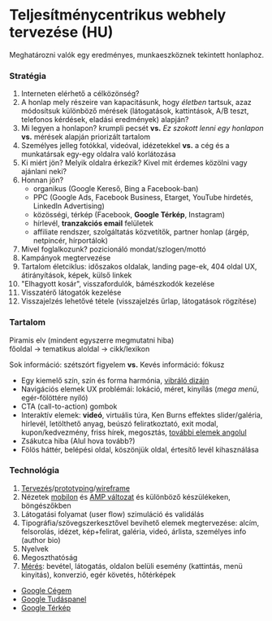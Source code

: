# Teljesítménycentrikus webhely tervezése (HU)

Meghatározni valók egy eredményes, munkaeszköznek tekintett honlaphoz.

### Stratégia

1. Interneten elérhető a célközönség?
1. A honlap mely részeire van kapacitásunk, hogy *életben* tartsuk, azaz módosítsuk különböző mérések
   (látogatások, kattintások, A/B teszt, telefonos kérdések, eladási eredmények) alapján?
1. Mi legyen a honlapon? krumpli pecsét **vs.** *Ez szokott lenni egy honlapon*
   **vs.** mérések alapján priorizált tartalom
1. Személyes jelleg fotókkal, videóval, idézetekkel
   **vs.** a cég és a munkatársak egy-egy oldalra való korlátozása
1. Ki miért jön? Melyik oldalra érkezik? Kivel mit érdemes közölni vagy ajánlani neki?
1. Honnan jön?
    - organikus (Google Kereső, Bing a Facebook-ban)
    - PPC (Google Ads, Facebook Business, Etarget, YouTube hirdetés, LinkedIn Advertising)
    - közösségi, térkép (Facebook, **Google Térkép**, Instagram)
    - hírlevél, **tranzakciós email** felületek
    - affiliate rendszer, szolgáltatás közvetítők, partner honlap (árgép, netpincér, hírportálok)
1. Mivel foglalkozunk? pozicionáló mondat/szlogen/mottó
1. Kampányok megtervezése
1. Tartalom életciklus: időszakos oldalak, landing page-ek, 404 oldal UX, átirányítások, képek, külső linkek
1. "Elhagyott kosár", visszafordulók, bámészkodók kezelése
1. Visszatérő látogatók kezelése
1. Visszajelzés lehetővé tétele (visszajelzés űrlap, látogatások rögzítése)

### Tartalom

Piramis elv (mindent egyszerre megmutatni hiba)  
főoldal → tematikus aloldal → cikk/lexikon

Sok információ: szétszórt figyelem **vs.** Kevés információ: fókusz

- Egy kiemelő szín, szín és forma harmónia, [vibráló dizájn](https://hellobala.hu/)
- Navigációs elemek UX problémái: lokáció, méret, kinyílás (*mega menü*, egér-fölöttére nyíló)
- CTA (call-to-action) gombok
- Interaktív elemek: **videó**, virtuális túra, Ken Burns effektes slider/galéria,
  hírlevél, letölthető anyag, beúszó feliratkoztató, exit modal,
  kupon/kedvezmény, friss hírek, megosztás, [további elemek angolul](/webserver/Production-website.md#marketing)
- Zsákutca hiba (Alul hova tovább?)
- Fölös háttér, belépési oldal, köszönjük oldal, értesítő levél kihasználása

### Technológia

1. [Tervezés](https://www.figma.com/)/[prototyping](https://www.invisionapp.com/)/[wireframe](https://balsamiq.com/wireframes/)
1. Nézetek [mobilon](https://webmasters.googleblog.com/2018/03/rolling-out-mobile-first-indexing.html)
   és [AMP változat](https://support.google.com/google-ads/answer/7336292?hl=hu)
   és különböző készülékeken, böngészőkben
1. Látogatási folyamat (user flow) szimuláció és validálás
1. Tipográfia/szövegszerkesztővel bevihető elemek megtervezése:
   alcím, felsorolás, idézet, kép+felirat, galéria, videó, árlista, személyes info (author bio)
1. Nyelvek
1. Megoszthatóság
1. [Mérés](https://github.com/googleanalytics/autotrack):
   bevétel, látogatás, oldalon belüli esemény (kattintás, menü kinyitás), konverzió, egér követés, hőtérképek

- [Google Cégem](https://support.google.com/business/answer/7091)
- [Google Tudáspanel](https://support.google.com/business/answer/6331288)
- [Google Térkép](https://support.google.com/business/answer/6056435)
